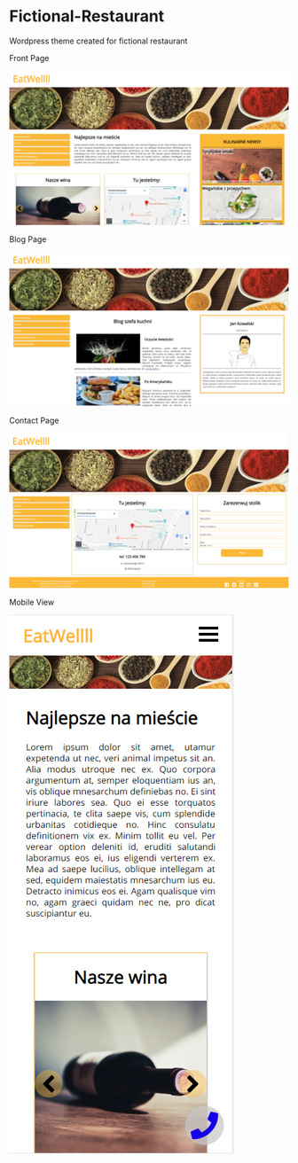 # Fictional-Restaurant
Wordpress theme created for fictional restaurant

Front Page

![alt text](https://raw.githubusercontent.com/Niedzwiedzki/Fictional-Restaurant/master/front-page.PNG)

Blog Page

![alt text](https://raw.githubusercontent.com/Niedzwiedzki/Fictional-Restaurant/master/blog-page.PNG)

Contact Page

![alt text](https://raw.githubusercontent.com/Niedzwiedzki/Fictional-Restaurant/master/contact-page.PNG)

Mobile View

![alt text](https://raw.githubusercontent.com/Niedzwiedzki/Fictional-Restaurant/master/mobile-view.PNG)
